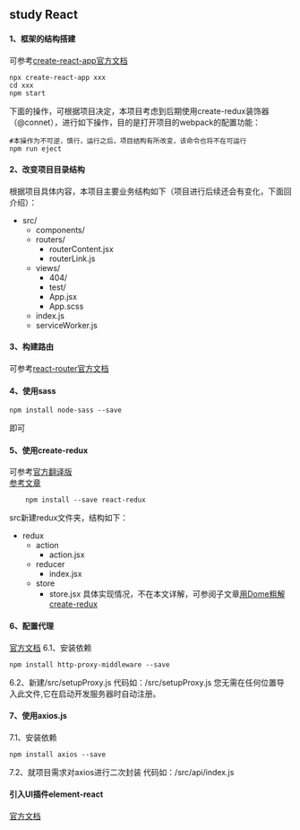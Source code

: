 ## study React
#### 1、框架的结构搭建
可参考[create-react-app官方文档](https://facebook.github.io/create-react-app/)
```
npx create-react-app xxx
cd xxx
npm start
```
下面的操作，可根据项目决定，本项目考虑到后期使用create-redux装饰器（@connet），进行如下操作，目的是打开项目的webpack的配置功能：
```
#本操作为不可逆，慎行，运行之后，项目结构有所改变，该命令也将不在可运行
npm run eject
```
#### 2、改变项目目录结构
根据项目具体内容，本项目主要业务结构如下（项目进行后续还会有变化，下面回介绍）：<br>
- src/
    - components/
    - routers/
        - routerContent.jsx
        - routerLink.js
    - views/
        - 404/
        - test/
        - App.jsx
        - App.scss
    - index.js
    - serviceWorker.js

#### 3、构建路由
可参考[react-router官方文档](https://reacttraining.com/react-router/web/guides/quick-start)
#### 4、使用sass
```
npm install node-sass --save
```
即可
#### 5、使用create-redux
可参考[官方翻译版](https://www.redux.org.cn/docs/react-redux/)  
[参考文章](https://www.cnblogs.com/bax-life/p/8440326.html)
```
    npm install --save react-redux
```
src新建redux文件夹，结构如下：
- redux
    - action
        - action.jsx
    - reducer
        - index.jsx
    - store
        - store.jsx
具体实现情况，不在本文详解，可参阅子文章[用Dome粗解create-redux]()
#### 6、配置代理
[官方文档](https://facebook.github.io/create-react-app/docs/proxying-api-requests-in-development#configuring-the-proxy-manually)
6.1、安装依赖
```
npm install http-proxy-middleware --save
```
6.2、新建/src/setupProxy.js
代码如：/src/setupProxy.js
您无需在任何位置导入此文件,它在启动开发服务器时自动注册。
#### 7、使用axios.js
7.1、安装依赖
```
npm install axios --save
```
7.2、就项目需求对axios进行二次封装
代码如：/src/api/index.js
#### 引入UI插件element-react
[官方文档](https://elemefe.github.io/element-react/#/zh-CN/quick-start)